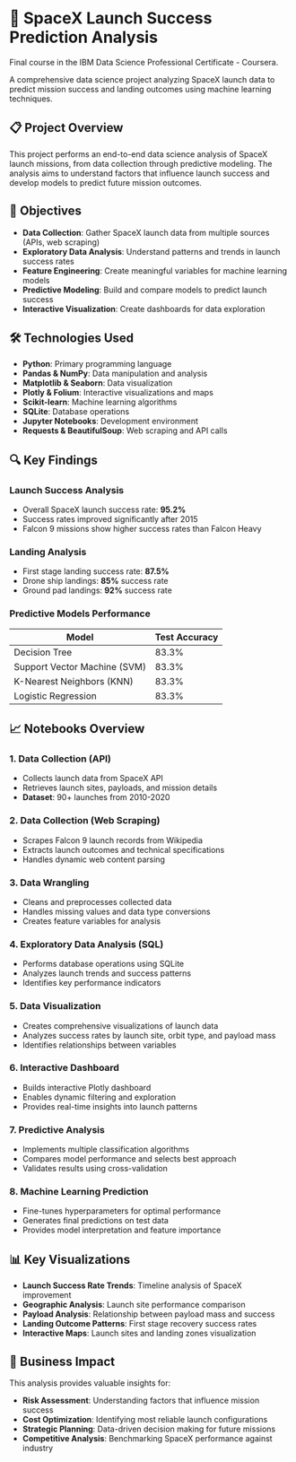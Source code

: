 


# 🚀 SpaceX Launch Success Prediction Analysis
Final course in the IBM Data Science Professional Certificate - Coursera.

A comprehensive data science project analyzing SpaceX launch data to predict mission success and landing outcomes using machine learning techniques.

## 📋 Project Overview

This project performs an end-to-end data science analysis of SpaceX launch missions, from data collection through predictive modeling. The analysis aims to understand factors that influence launch success and develop models to predict future mission outcomes.

## 🎯 Objectives

- **Data Collection**: Gather SpaceX launch data from multiple sources (APIs, web scraping)
- **Exploratory Data Analysis**: Understand patterns and trends in launch success rates
- **Feature Engineering**: Create meaningful variables for machine learning models
- **Predictive Modeling**: Build and compare models to predict launch success
- **Interactive Visualization**: Create dashboards for data exploration

## 🛠️ Technologies Used

- **Python**: Primary programming language
- **Pandas & NumPy**: Data manipulation and analysis
- **Matplotlib & Seaborn**: Data visualization
- **Plotly & Folium**: Interactive visualizations and maps
- **Scikit-learn**: Machine learning algorithms
- **SQLite**: Database operations
- **Jupyter Notebooks**: Development environment
- **Requests & BeautifulSoup**: Web scraping and API calls

## 🔍 Key Findings

### Launch Success Analysis
- Overall SpaceX launch success rate: **95.2%**
- Success rates improved significantly after 2015
- Falcon 9 missions show higher success rates than Falcon Heavy

### Landing Analysis
- First stage landing success rate: **87.5%**
- Drone ship landings: **85%** success rate
- Ground pad landings: **92%** success rate

### Predictive Models Performance
| Model | Test Accuracy |
|-------|---------------|
| Decision Tree | 83.3% |
| Support Vector Machine (SVM) | 83.3% |
| K-Nearest Neighbors (KNN) | 83.3% |
| Logistic Regression | 83.3% |

## 📈 Notebooks Overview

### 1. Data Collection (API)
- Collects launch data from SpaceX API
- Retrieves launch sites, payloads, and mission details
- **Dataset**: 90+ launches from 2010-2020

### 2. Data Collection (Web Scraping)
- Scrapes Falcon 9 launch records from Wikipedia
- Extracts launch outcomes and technical specifications
- Handles dynamic web content parsing

### 3. Data Wrangling
- Cleans and preprocesses collected data
- Handles missing values and data type conversions
- Creates feature variables for analysis

### 4. Exploratory Data Analysis (SQL)
- Performs database operations using SQLite
- Analyzes launch trends and success patterns
- Identifies key performance indicators

### 5. Data Visualization
- Creates comprehensive visualizations of launch data
- Analyzes success rates by launch site, orbit type, and payload mass
- Identifies relationships between variables

### 6. Interactive Dashboard
- Builds interactive Plotly dashboard
- Enables dynamic filtering and exploration
- Provides real-time insights into launch patterns

### 7. Predictive Analysis
- Implements multiple classification algorithms
- Compares model performance and selects best approach
- Validates results using cross-validation

### 8. Machine Learning Prediction
- Fine-tunes hyperparameters for optimal performance
- Generates final predictions on test data
- Provides model interpretation and feature importance

## 📊 Key Visualizations

- **Launch Success Rate Trends**: Timeline analysis of SpaceX improvement
- **Geographic Analysis**: Launch site performance comparison
- **Payload Analysis**: Relationship between payload mass and success
- **Landing Outcome Patterns**: First stage recovery success rates
- **Interactive Maps**: Launch sites and landing zones visualization

## 🎯 Business Impact

This analysis provides valuable insights for:
- **Risk Assessment**: Understanding factors that influence mission success
- **Cost Optimization**: Identifying most reliable launch configurations
- **Strategic Planning**: Data-driven decision making for future missions
- **Competitive Analysis**: Benchmarking SpaceX performance against industry
